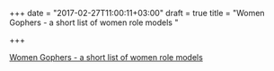 +++
date = "2017-02-27T11:00:11+03:00"
draft = true
title = "Women Gophers - a short list of women role models  "

+++

<p><a href="/stories/1822-women-gophers-a-short-list-of-women-role-models-golang-wwg">Women Gophers - a short list of women role models  </a></p>
